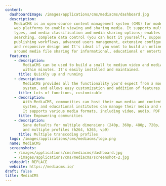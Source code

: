 ```yaml
---
content:
  dashboardImage: /images/applications/cms/mediacms/dashboard.jpg
  description:
    MediaCMS is an open-source content management system (CMS) for modern
    web platforms to enable viewing and sharing media. It supports multiple media
    types, and media classification and media sharing options; enables easy media
    searching, complete data control (you can host it yourself), support for multiple
    publishing workflows, advanced users management, extensive configuration options,
    and responsive design and It's ideal if you want to build an online community
    around media file sharing for informational, educational or entertainment purposes.
  features:
    - description:
        MediaCMS can be used to build a small to medium video and media portal
        within minutes. It's easily installed and maintained.
      title: Quickly up and running
    - description:
        MediaCMS provides all the functionality you'd expect from a modern
        system, and allows easy customization and addition of features.
      title: Lots of functions, customizable
    - description:
        With MediaCMS, communities can host their own media and content management
        system, and educational institutes can manage their media and course curriculum.
        It supports various media formats, including video, audio, PDF and docs.
      title: Empowering communities
    - description:
        Sane defaults for multiple dimensions (240p, 360p, 480p, 720p, 1080p)
        and multiple profiles (h264, h265, vp9)
      title: Multiple transcoding profiles
  logo: /images/applications/cms/mediacms/logo.png
  name: MediaCMS
  screenshots:
    - /images/applications/cms/mediacms/dashboard.jpg
    - /images/applications/cms/mediacms/screenshot-2.jpg
  videoUrl: REPLACE
  website: https://mediacms.io/
draft: false
title: MediaCMS
---
```

